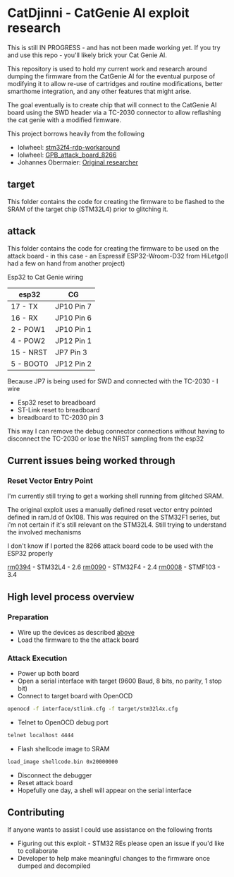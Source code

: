 # CatDjinni - CatGenie AI exploit research

This is still IN PROGRESS - and has not been made working yet. If you try and use this repo - you'll likely brick your Cat Genie AI.

This repository is used to hold my current work and research around dumping the firmware from the CatGenie AI for the eventual purpose of modifying it to allow re-use of cartridges and routine modifications, better smarthome integration, and any other features that might arise.

The goal eventually is to create chip that will connect to the CatGenie AI board using the SWD header via a TC-2030 connector to allow reflashing the cat genie with a modified firmware.

This project borrows heavily from the following

* lolwheel: [stm32f4-rdp-workaround](https://github.com/lolwheel/stm32f4-rdp-workaround)
* lolwheel: [GPB_attack_board_8266](https://github.com/lolwheel/FPB_attack_board_8266)
* Johannes Obermaier: [Original researcher](https://github.com/JohannesObermaier/f103-analysis/tree/master/h3/rootshell)

## target

This folder contains the code for creating the firmware to be flashed to the SRAM of the target chip (STM32L4) prior to glitching it.

## attack

This folder contains the code for creating the firmware to be used on the attack board - in this case - an Espressif ESP32-Wroom-D32 from HiLetgo(I had a few on hand from another project)

Esp32 to Cat Genie wiring

| esp32    | CG         |
|----------|------------|
| 17 - TX  | JP10 Pin 7 |
| 16 - RX  | JP10 Pin 6 |
| 2 - POW1 | JP10 Pin 1 |
| 4 - POW2 | JP12 Pin 1 |
| 15 - NRST| JP7 Pin 3  |
| 5 - BOOT0| JP12 Pin 2 |

Because JP7 is being used for SWD and connected with the TC-2030 - I wire
* Esp32 reset to breadboard
* ST-Link reset to breadboard
* breadboard to TC-2030 pin 3

This way I can remove the debug connector connections without having to disconnect the TC-2030 or lose the NRST sampling from the esp32

## Current issues being worked through

### Reset Vector Entry Point
I'm currently still trying to get a working shell running from glitched SRAM.

The original exploit uses a manually defined reset vector entry pointed defined in ram.ld of 0x108. This was required on the STM32F1 series, but i'm not certain if it's still relevant on the STM32L4. Still trying to understand the involved mechanisms

I don't know if I ported the 8266 attack board code to be used with the ESP32 properly

[rm0394](research/Documents/rm0394-stm32l41xxx42xxx43xxx44xxx45xxx46xxx-advanced-armbased-32bit-mcus-stmicroelectronics.pdf) - STM32L4 - 2.6
[rm0090](research/Documents/rm0090-stm32f405415-stm32f407417-stm32f427437-and-stm32f429439-advanced-armbased-32bit-mcus-stmicroelectronics.pdf) - STM32F4 - 2.4
[rm0008](research/Documents/rm0008-stm32f101xx-stm32f102xx-stm32f103xx-stm32f105xx-and-stm32f107xx-advanced-armbased-32bit-mcus-stmicroelectronics.pdf) - STMF103 - 3.4

## High level process overview

### Preparation
* Wire up the devices as described [above](#attack)
* Load the firmware to the the attack board

### Attack Execution
* Power up both board
* Open a serial interface with target (9600 Baud, 8 bits, no parity, 1 stop bit)
* Connect to target board with OpenOCD
```bash
openocd -f interface/stlink.cfg -f target/stm32l4x.cfg
```
* Telnet to OpenOCD debug port
```bash
telnet localhost 4444
```
* Flash shellcode image to SRAM
```bash
load_image shellcode.bin 0x20000000
```
* Disconnect the debugger
* Reset attack board
* Hopefully one day, a shell will appear on the serial interface

## Contributing

If anyone wants to assist I could use assistance on the following fronts

* Figuring out this exploit - STM32 REs please open an issue if you'd like to collaborate
* Developer to help make meaningful changes to the firmware once dumped and decompiled